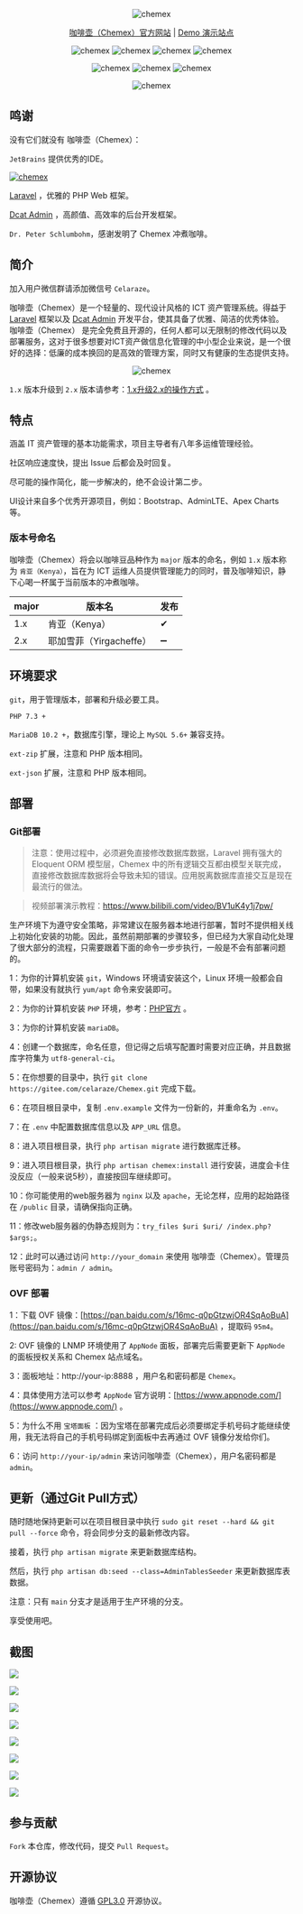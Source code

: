<p style="text-align: center;">
    <img src="https://oss.celaraze.com/chemex/logo-mini.png"  alt="chemex"/>
</p>

<p style="text-align: center">
<a href="http://chemex.it" target="_blank">咖啡壶（Chemex）官方网站</a> |
<a href="https://chemex.famio.cn" target="_blank">Demo 演示站点</a>
</p>

<p style="text-align: center">
    <img src="https://img.shields.io/badge/Latest Release-2.0.1-orange"  alt="chemex"/>
    <img src="https://img.shields.io/badge/PHP-7.3+-green" alt="chemex" />
    <img src="https://img.shields.io/badge/MariaDB-10.2+-blueviolet" alt="chemex" />
    <img src="https://img.shields.io/badge/License-GPL3.0-blue" alt="chemex" />
</p>

<p style="text-align: center">
    <img src="https://travis-ci.com/Celaraze/Chemex.svg?branch=main" alt="chemex" />
    <img src="https://github.com/Celaraze/Chemex/workflows/Laravel/badge.svg?event=push" alt="chemex" />
    <img src="https://app.fossa.com/api/projects/git%2Bgithub.com%2FCelaraze%2FChemex.svg?type=shield" alt="chemex" />
</p>

<p style="text-align: center">
    <img src="https://app.fossa.com/api/projects/git%2Bgithub.com%2FCelaraze%2FChemex.svg?type=large" alt="chemex" />
</p>

## 鸣谢

没有它们就没有 咖啡壶（Chemex）：

`JetBrains` 提供优秀的IDE。

<a href="https://www.jetbrains.com/?from=Chemex" target="_blank">
<img src="https://oss.celaraze.com/chemex/jetbrains.svg"  alt="chemex" />
</a>

[Laravel](https://laravel.com/) ，优雅的 PHP Web 框架。

[Dcat Admin](https://dcatadmin.com) ，高颜值、高效率的后台开发框架。

`Dr. Peter Schlumbohm`，感谢发明了 Chemex 冲煮咖啡。

## 简介

加入用户微信群请添加微信号 `Celaraze`。

咖啡壶（Chemex）是一个轻量的、现代设计风格的 ICT 资产管理系统。得益于 [Laravel](https://laravel.com/) 框架以及 [Dcat Admin](https://dcatadmin.com)
开发平台，使其具备了优雅、简洁的优秀体验。 咖啡壶（Chemex）
是完全免费且开源的，任何人都可以无限制的修改代码以及部署服务，这对于很多想要对ICT资产做信息化管理的中小型企业来说，是一个很好的选择：低廉的成本换回的是高效的管理方案，同时又有健康的生态提供支持。

<p style="text-align: center">
    <img src="https://oss.celaraze.com/chemex/Chemex%20%E5%92%96%E5%95%A1%E5%A3%B6%20%281%29.png" alt="chemex" />
</p>

`1.x` 版本升级到 `2.x`
版本请参考：[1.x升级2.x的操作方式](https://gitee.com/celaraze/Chemex/wikis/1.x%E5%8D%87%E7%BA%A72.x%E7%9A%84%E6%93%8D%E4%BD%9C%E6%96%B9%E5%BC%8F)
。

## 特点

涵盖 IT 资产管理的基本功能需求，项目主导者有八年多运维管理经验。

社区响应速度快，提出 Issue 后都会及时回复。

尽可能的操作简化，能一步解决的，绝不会设计第二步。

UI设计来自多个优秀开源项目，例如：Bootstrap、AdminLTE、Apex Charts等。

### 版本号命名

咖啡壶（Chemex）将会以咖啡豆品种作为 `major` 版本的命名，例如 `1.x` 版本称为 `肯亚（Kenya）`，旨在为 ICT 运维人员提供管理能力的同时，普及咖啡知识，静下心喝一杯属于当前版本的冲煮咖啡。

|major|版本名|发布|
|----|----|----|
|1.x|肯亚（Kenya）|✔|
|2.x|耶加雪菲（Yirgacheffe）|➖|

## 环境要求

`git`，用于管理版本，部署和升级必要工具。

`PHP 7.3 +`

`MariaDB 10.2 +`，数据库引擎，理论上 `MySQL 5.6+` 兼容支持。

`ext-zip` 扩展，注意和 PHP 版本相同。

`ext-json` 扩展，注意和 PHP 版本相同。

## 部署

### Git部署

> 注意：使用过程中，必须避免直接修改数据库数据，Laravel 拥有强大的 Eloquent ORM 模型层，Chemex 中的所有逻辑交互都由模型关联完成，直接修改数据库数据将会导致未知的错误。应用脱离数据库直接交互是现在最流行的做法。

> 视频部署演示教程：https://www.bilibili.com/video/BV1uK4y1j7pw/

生产环境下为遵守安全策略，非常建议在服务器本地进行部署，暂时不提供相关线上初始化安装的功能。因此，虽然前期部署的步骤较多，但已经为大家自动化处理了很大部分的流程，只需要跟着下面的命令一步步执行，一般是不会有部署问题的。

1：为你的计算机安装 `git`，Windows 环境请安装这个，Linux 环境一般都会自带，如果没有就执行 `yum/apt` 命令来安装即可。

2：为你的计算机安装 `PHP` 环境，参考：[PHP官方](https://www.php.net/downloads) 。

3：为你的计算机安装 `mariaDB`。

4：创建一个数据库，命名任意，但记得之后填写配置时需要对应正确，并且数据库字符集为 `utf8-general-ci`。

5：在你想要的目录中，执行 `git clone https://gitee.com/celaraze/Chemex.git` 完成下载。

6：在项目根目录中，复制 `.env.example` 文件为一份新的，并重命名为 `.env`。

7：在 `.env` 中配置数据库信息以及 `APP_URL` 信息。

8：进入项目根目录，执行 `php artisan migrate` 进行数据库迁移。

9：进入项目根目录，执行 `php artisan chemex:install` 进行安装，进度会卡住没反应（一般来说5秒），直接按回车继续即可。

10：你可能使用的web服务器为 `nginx` 以及 `apache`，无论怎样，应用的起始路径在 `/public` 目录，请确保指向正确。

11：修改web服务器的伪静态规则为：`try_files $uri $uri/ /index.php?$args;`。

12：此时可以通过访问 `http://your_domain` 来使用 咖啡壶（Chemex）。管理员账号密码为：`admin / admin`。

### OVF 部署

1：下载 OVF 镜像：[https://pan.baidu.com/s/16mc-q0pGtzwjOR4SqAoBuA](https://pan.baidu.com/s/16mc-q0pGtzwjOR4SqAoBuA)
，提取码 `95m4`。

2: OVF 镜像的 LNMP 环境使用了 `AppNode` 面板，部署完后需要更新下 `AppNode` 的面板授权关系和 Chemex 站点域名。

3：面板地址：http://your-ip:8888 ，用户名和密码都是 `Chemex`。

4：具体使用方法可以参考 `AppNode` 官方说明：[https://www.appnode.com/](https://www.appnode.com/) 。

5：为什么不用 `宝塔面板` ：因为宝塔在部署完成后必须要绑定手机号码才能继续使用，我无法将自己的手机号码绑定到面板中去再通过 OVF 镜像分发给你们。

6：访问 `http://your-ip/admin` 来访问咖啡壶（Chemex），用户名密码都是 `admin`。

## 更新（通过Git Pull方式）

随时随地保持更新可以在项目根目录中执行 `sudo git reset --hard && git pull --force` 命令，将会同步分支的最新修改内容。

接着，执行 `php artisan migrate` 来更新数据库结构。

然后，执行 `php artisan db:seed --class=AdminTablesSeeder` 来更新数据库表数据。

注意：只有 `main` 分支才是适用于生产环境的分支。

享受使用吧。

## 截图

![](https://oss.celaraze.com/cache/screencapture-chemex-dev-famio-cn-auth-login-1603706219204.png)

![](https://oss.celaraze.com/cache/screencapture-chemex-dev-famio-cn-1603706238227.png)

![](https://oss.celaraze.com/cache/screencapture-chemex-dev-famio-cn-device-records-1603706430021.png)

![](https://oss.celaraze.com/cache/screencapture-chemex-dev-famio-cn-1603706418946.png)

![](https://oss.celaraze.com/cache/screencapture-chemex-dev-famio-cn-update-1603706399037.png)

![](https://oss.celaraze.com/cache/screencapture-chemex-dev-famio-cn-device-records-1603706347150.png)

![](https://oss.celaraze.com/cache/screencapture-chemex-dev-famio-cn-software-records-1603706367326.png)

![](https://oss.celaraze.com/cache/screencapture-chemex-dev-famio-cn-software-records-1603706441673.png)

## 参与贡献

`Fork` 本仓库，修改代码，提交 `Pull Request`。

## 开源协议

咖啡壶（Chemex）遵循 [GPL3.0](https://www.gnu.org/licenses/gpl-3.0.html) 开源协议。
